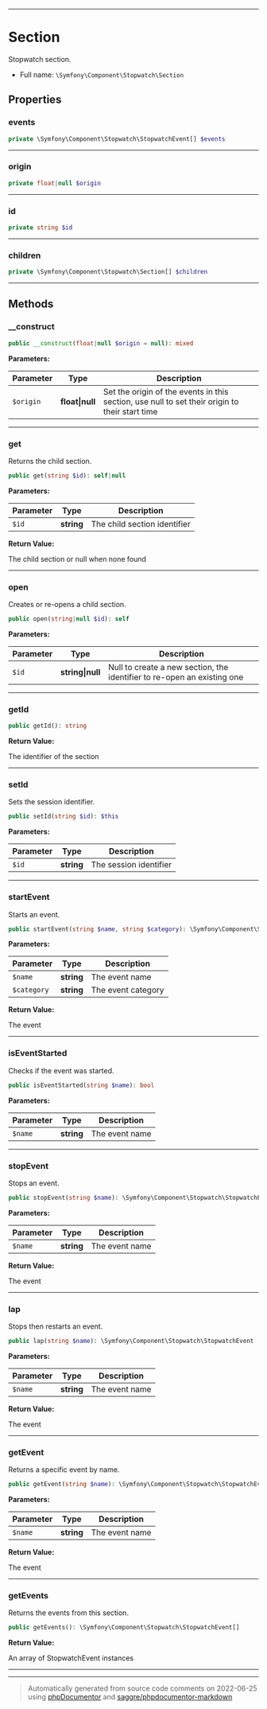 ***

# Section

Stopwatch section.



* Full name: `\Symfony\Component\Stopwatch\Section`



## Properties


### events



```php
private \Symfony\Component\Stopwatch\StopwatchEvent[] $events
```






***

### origin



```php
private float|null $origin
```






***

### id



```php
private string $id
```






***

### children



```php
private \Symfony\Component\Stopwatch\Section[] $children
```






***

## Methods


### __construct



```php
public __construct(float|null $origin = null): mixed
```








**Parameters:**

| Parameter | Type | Description |
|-----------|------|-------------|
| `$origin` | **float&#124;null** | Set the origin of the events in this section, use null to set their origin to their start time |




***

### get

Returns the child section.

```php
public get(string $id): self|null
```








**Parameters:**

| Parameter | Type | Description |
|-----------|------|-------------|
| `$id` | **string** | The child section identifier |


**Return Value:**

The child section or null when none found



***

### open

Creates or re-opens a child section.

```php
public open(string|null $id): self
```








**Parameters:**

| Parameter | Type | Description |
|-----------|------|-------------|
| `$id` | **string&#124;null** | Null to create a new section, the identifier to re-open an existing one |




***

### getId



```php
public getId(): string
```









**Return Value:**

The identifier of the section



***

### setId

Sets the session identifier.

```php
public setId(string $id): $this
```








**Parameters:**

| Parameter | Type | Description |
|-----------|------|-------------|
| `$id` | **string** | The session identifier |




***

### startEvent

Starts an event.

```php
public startEvent(string $name, string $category): \Symfony\Component\Stopwatch\StopwatchEvent
```








**Parameters:**

| Parameter | Type | Description |
|-----------|------|-------------|
| `$name` | **string** | The event name |
| `$category` | **string** | The event category |


**Return Value:**

The event



***

### isEventStarted

Checks if the event was started.

```php
public isEventStarted(string $name): bool
```








**Parameters:**

| Parameter | Type | Description |
|-----------|------|-------------|
| `$name` | **string** | The event name |




***

### stopEvent

Stops an event.

```php
public stopEvent(string $name): \Symfony\Component\Stopwatch\StopwatchEvent
```








**Parameters:**

| Parameter | Type | Description |
|-----------|------|-------------|
| `$name` | **string** | The event name |


**Return Value:**

The event



***

### lap

Stops then restarts an event.

```php
public lap(string $name): \Symfony\Component\Stopwatch\StopwatchEvent
```








**Parameters:**

| Parameter | Type | Description |
|-----------|------|-------------|
| `$name` | **string** | The event name |


**Return Value:**

The event



***

### getEvent

Returns a specific event by name.

```php
public getEvent(string $name): \Symfony\Component\Stopwatch\StopwatchEvent
```








**Parameters:**

| Parameter | Type | Description |
|-----------|------|-------------|
| `$name` | **string** | The event name |


**Return Value:**

The event



***

### getEvents

Returns the events from this section.

```php
public getEvents(): \Symfony\Component\Stopwatch\StopwatchEvent[]
```









**Return Value:**

An array of StopwatchEvent instances



***


***
> Automatically generated from source code comments on 2022-06-25 using [phpDocumentor](http://www.phpdoc.org/) and [saggre/phpdocumentor-markdown](https://github.com/Saggre/phpDocumentor-markdown)
